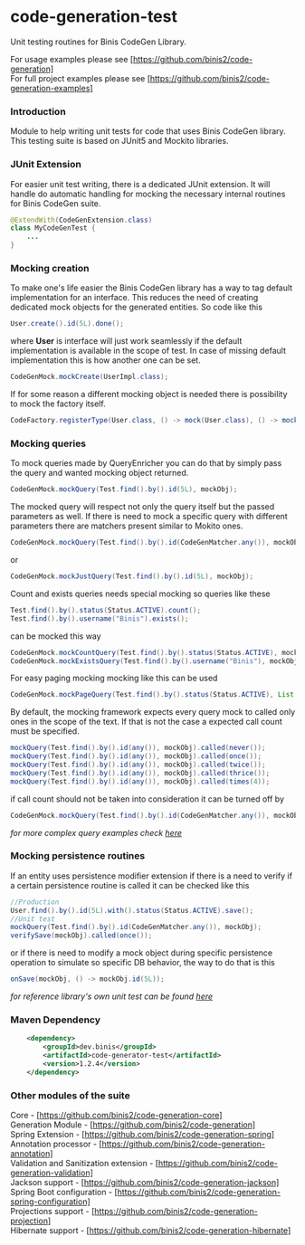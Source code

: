 # code-generation-test

Unit testing routines for Binis CodeGen Library.

For usage examples please see [https://github.com/binis2/code-generation]    
For full project examples please see [https://github.com/binis2/code-generation-examples] 

### Introduction

Module to help writing unit tests for code that uses Binis CodeGen library. This testing suite is based on JUnit5 and Mockito libraries.

### JUnit Extension

For easier unit test writing, there is a dedicated JUnit extension. It will handle do automatic handling for mocking the necessary internal routines for Binis CodeGen suite.  

```java
@ExtendWith(CodeGenExtension.class)
class MyCodeGenTest {
    ...
}
```

### Mocking creation

To make one's life easier the Binis CodeGen library has a way to tag default implementation for an interface. This reduces the need of creating dedicated mock objects for the generated entities. So code like this

```java
User.create().id(5L).done();
```

where **User** is interface will just work seamlessly if the default implementation is available in the scope of test. In case of missing default implementation this is how another one can be set.      

```java
CodeGenMock.mockCreate(UserImpl.class);
```

If for some reason a different mocking object is needed there is possibility to mock the factory itself. 

```java
CodeFactory.registerType(User.class, () -> mock(User.class), () -> mock(User.Modify.class));
```

### Mocking queries

To mock queries made by QueryEnricher you can do that by simply pass the query and wanted mocking object returned. 

```java
CodeGenMock.mockQuery(Test.find().by().id(5L), mockObj);
```

The mocked query will respect not only the query itself but the passed parameters as well. If there is need to mock a specific query with different parameters there are matchers present similar to Mokito ones.

```java
CodeGenMock.mockQuery(Test.find().by().id(CodeGenMatcher.any()), mockObj);
```
or
```java
CodeGenMock.mockJustQuery(Test.find().by().id(5L), mockObj);
```

Count and exists queries needs special mocking so queries like these

```java
Test.find().by().status(Status.ACTIVE).count();
Test.find().by().username("Binis").exists();
```
can be mocked this way 
```java
CodeGenMock.mockCountQuery(Test.find().by().status(Status.ACTIVE), mockObj);
CodeGenMock.mockExistsQuery(Test.find().by().username("Binis"), mockObj);
```

For easy paging mocking mocking like this can be used
```java
CodeGenMock.mockPageQuery(Test.find().by().status(Status.ACTIVE), List.of(mockObj));
```


By default, the mocking framework expects every query mock to called only ones in the scope of the text. If that is not the case a expected call count must be specified.

```java
mockQuery(Test.find().by().id(any()), mockObj).called(never());
mockQuery(Test.find().by().id(any()), mockObj).called(once());
mockQuery(Test.find().by().id(any()), mockObj).called(twice());
mockQuery(Test.find().by().id(any()), mockObj).called(thrice());
mockQuery(Test.find().by().id(any()), mockObj).called(times(4));
```

if call count should not be taken into consideration it can be turned off by   

```java
CodeGenMock.mockQuery(Test.find().by().id(CodeGenMatcher.any()), mockObj).fails(false);
```

*for more complex query examples check [here](https://github.com/binis2/code-generation-test/blob/master/src/test/java/codegen/QueryEnrichTest.java)*

### Mocking persistence routines

If an entity uses persistence modifier extension if there is a need to verify if a certain persistence routine is called it can be checked like this
```java
//Production
User.find().by().id(5L).with().status(Status.ACTIVE).save();
//Unit test
mockQuery(Test.find().by().id(CodeGenMatcher.any()), mockObj);
verifySave(mockObj).called(once());
```
or if there is need to modify a mock object during specific persistence operation to simulate so specific DB behavior, the way to do that is this  
```java
onSave(mockObj, () -> mockObj.id(5L));
```

*for reference library's own unit test can be found [here](https://github.com/binis2/code-generation-test/blob/master/src/test/java/codegen/TestMockFunctions.java)*


### Maven Dependency
```xml
    <dependency>
        <groupId>dev.binis</groupId>
        <artifactId>code-generator-test</artifactId>
        <version>1.2.4</version>
    </dependency>
```

### Other modules of the suite

Core - [https://github.com/binis2/code-generation-core]   
Generation Module - [https://github.com/binis2/code-generation]   
Spring Extension - [https://github.com/binis2/code-generation-spring]   
Annotation processor - [https://github.com/binis2/code-generation-annotation]   
Validation and Sanitization extension - [https://github.com/binis2/code-generation-validation]   
Jackson support - [https://github.com/binis2/code-generation-jackson]   
Spring Boot configuration - [https://github.com/binis2/code-generation-spring-configuration]   
Projections support - [https://github.com/binis2/code-generation-projection]   
Hibernate support - [https://github.com/binis2/code-generation-hibernate]   
